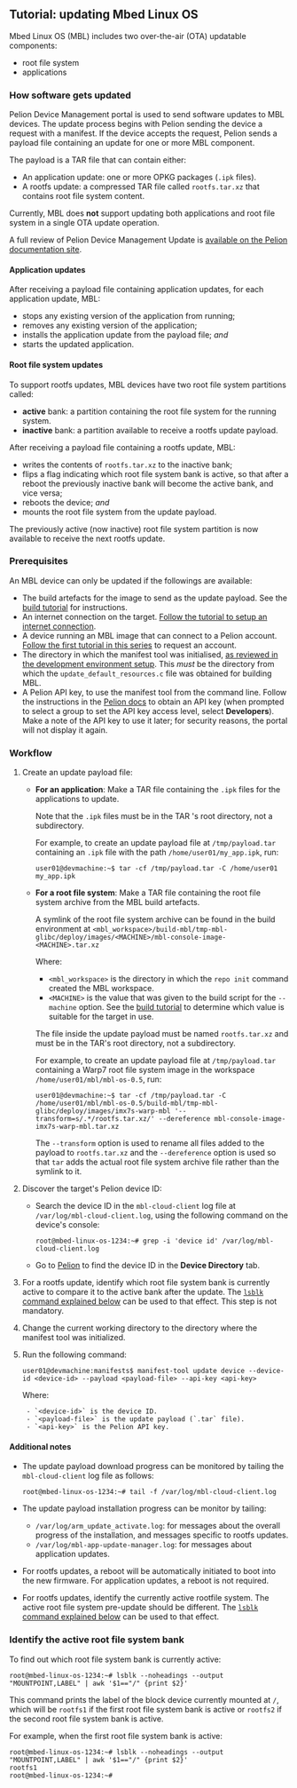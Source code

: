 ## Tutorial: updating Mbed Linux OS

Mbed Linux OS (MBL) includes two over-the-air (OTA) updatable components:

- root file system
- applications

<!--currently - so we'll support updating the bootloader? I thought you don't update bootloaders because you can recover from an error in that update-->

### How software gets updated

Pelion Device Management portal is used to send software updates to MBL devices. The update process begins with Pelion sending the device a request with a manifest. If the device accepts the request, Pelion sends a payload file containing an update for one or more MBL component.

The payload is a TAR file that can contain either:

- An application update: one or more OPKG packages (`.ipk` files).
- A rootfs update: a compressed TAR file called `rootfs.tar.xz` <!--compressed tar within a tar?-->that contains root file system content.

Currently, MBL does **not** support updating both applications and root file system in a single OTA update operation.

<span class="tips">A full review of Pelion Device Management Update is [available on the Pelion documentation site](https://cloud.mbed.com/docs/latest/updating-firmware/index.html).</span>

#### Application updates

After receiving a payload file containing application updates, for each application update, MBL:

- stops any existing version of the application from running;
- removes any existing version of the application;
- installs the application update from the payload file; *and*
- starts the updated application.

#### Root file system updates

To support rootfs updates, MBL devices have two root file system partitions called:

- **active** bank: a partition containing the root file system for the running system.
- **inactive** bank: a partition available to receive a rootfs update payload.

After receiving a payload file containing a rootfs update, MBL:

- writes the contents of `rootfs.tar.xz` to the inactive bank;
- flips a flag indicating which root file system bank is active, so that after a reboot the previously inactive bank will become the active bank, and vice versa;
- reboots the device; *and*
- mounts the root file system from the update payload.

The previously active (now inactive) root file system partition is now available to receive the next rootfs update.

<!--There's a question of how much of the theory should be explained here (and in the previous tutorial).-->

### Prerequisites

An MBL device can only be updated if the followings are available:
<!--Leave the links empty; that will make them surface in our final checks and we'll know to fix them-->

- The build artefacts for the image to send as the update payload. See the [build tutorial]() for instructions.
- An internet connection on the target. [Follow the tutorial to setup an internet connection]().
- A device running an MBL image that can connect to a Pelion account. [Follow the first tutorial in this series]() to request an account.
- The directory in which the manifest tool was initialised, [as reviewed in the development environment setup]().
<span class="notes">This *must* be the directory from which the `update_default_resources.c` file was obtained for building MBL.</span>
- A Pelion API key, to use the manifest tool from the command line. Follow the instructions in the [Pelion docs](https://cloud.mbed.com/docs/current/integrate-web-app/api-keys.html#generating-an-api-key) to obtain an API key (when prompted to select a group to set the API key access level, select **Developers**). Make a note of the API key to use it later; for security reasons, the portal will not display it again.

### Workflow

1. Create an update payload file:

    - **For an application**: Make a TAR file containing the `.ipk` files for the applications to update.

        Note that the `.ipk` files must be in the TAR 's root directory, not a subdirectory.

        For example, to create an update payload file at `/tmp/payload.tar` containing an `.ipk` file with the path `/home/user01/my_app.ipk`, run:

        ```
        user01@devmachine:~$ tar -cf /tmp/payload.tar -C /home/user01 my_app.ipk
        ```

    - **For a root file system**: Make a TAR file containing the root file system archive from the MBL build artefacts.

        A symlink of the root file system archive can be found in the build environment at `<mbl_workspace>/build-mbl/tmp-mbl-glibc/deploy/images/<MACHINE>/mbl-console-image-<MACHINE>.tar.xz`

        Where:

        - `<mbl_workspace>` is the directory in which the `repo init` command created the MBL workspace.
        - `<MACHINE>` is the value that was given to the build script for the `--machine` option. See the [build tutorial]() to determine which value is suitable for the target in use.

        <span class="notes">The file inside the update payload must be named `rootfs.tar.xz` and must be in the TAR's root directory, not a subdirectory.</span>

        For example, to create an update payload file at `/tmp/payload.tar` containing a Warp7 root file system image in the workspace `/home/user01/mbl/mbl-os-0.5`, run:

        ```
        user01@devmachine:~$ tar -cf /tmp/payload.tar -C /home/user01/mbl/mbl-os-0.5/build-mbl/tmp-mbl-glibc/deploy/images/imx7s-warp-mbl '--transform=s/.*/rootfs.tar.xz/' --dereference mbl-console-image-imx7s-warp-mbl.tar.xz
        ```

        The `--transform` option is used to rename all files added to the payload to `rootfs.tar.xz` and the `--dereference` option is used so that `tar` adds the actual root file system archive file rather than the symlink to it.

1. Discover the target's Pelion device ID:

    - Search the device ID in the `mbl-cloud-client` log file at `/var/log/mbl-cloud-client.log`, using the following command on the device's console:

       ```
       root@mbed-linux-os-1234:~# grep -i 'device id' /var/log/mbl-cloud-client.log
       ```
   - Go to [Pelion](https://portal.mbedcloud.com) to find the device ID in the **Device Directory** tab.
   
1. For a rootfs update, identify which root file system bank is currently active to compare it to the active bank after the update. The [`lsblk` command explained below](#identify-the-active-root-file-system-bank) can be used to that  effect. This step is not mandatory.
1. Change the current working directory to the directory where the manifest tool was initialized.
1. Run the following command:

    ```
    user01@devmachine:manifests$ manifest-tool update device --device-id <device-id> --payload <payload-file> --api-key <api-key>
    ```

    Where:

        - `<device-id>` is the device ID.
        - `<payload-file>` is the update payload (`.tar` file).
        - `<api-key>` is the Pelion API key.

#### Additional notes
- The update payload download progress can be monitored by tailing the `mbl-cloud-client` log file as follows:

    ```
    root@mbed-linux-os-1234:~# tail -f /var/log/mbl-cloud-client.log
    ```

- The update payload installation progress can be monitor by tailing:

    - `/var/log/arm_update_activate.log`: for messages about the overall progress of the installation, and messages specific to rootfs updates.
   - `/var/log/mbl-app-update-manager.log`: for messages about application updates.

- For rootfs updates, a reboot will be automatically initiated to boot into the new firmware. For application updates, a reboot is not required.

- For rootfs updates, identify the currently active rootfile system. The active root file system pre-update should be different. The [`lsblk` command explained below](#identify-the-active-root-file-system-bank) can be used to that  effect.

### Identify the active root file system bank

<!--I moved this; it didn't belong in the intro-->
<!--when and why would I want to do this?-->

To find out which root file system bank is currently active:

```
root@mbed-linux-os-1234:~# lsblk --noheadings --output "MOUNTPOINT,LABEL" | awk '$1=="/" {print $2}'
```

This command prints the label of the block device currently mounted at `/`, which will be `rootfs1` if the first root file system bank is active or `rootfs2` if the second root file system bank is active.

For example, when the first root file system bank is active:

```
root@mbed-linux-os-1234:~# lsblk --noheadings --output "MOUNTPOINT,LABEL" | awk '$1=="/" {print $2}'
rootfs1
root@mbed-linux-os-1234:~#
```
